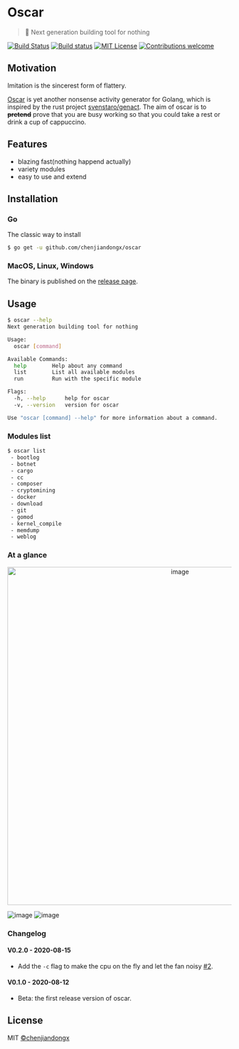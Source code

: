# Oscar

> 🐶 Next generation building tool for nothing

[![Build Status](https://travis-ci.org/chenjiandongx/oscar.svg?branch=master)](https://travis-ci.org/chenjiandongx/oscar) [![Build status](https://ci.appveyor.com/api/projects/status/wdh74a2qce47j9tx/branch/master?svg=true)](https://ci.appveyor.com/project/chenjiandongx/oscar/branch/master) [![MIT License](https://img.shields.io/badge/License-MIT-brightgreen.svg)](https://opensource.org/licenses/MIT) [![Contributions welcome](https://img.shields.io/badge/contributions-welcome-brightgreen.svg?style=flat)](https://github.com/chenjiandongx/oscar)



## Motivation

Imitation is the sincerest form of flattery.

[Oscar](https://github.com/chenjiandongx/oscar) is yet another nonsense activity generator for Golang, which is inspired by the rust project [svenstaro/genact](https://github.com/svenstaro/genact). The aim of oscar is to ~~**pretend**~~ prove that you are busy working so that you could take a rest or drink a cup of cappuccino.


## Features

* blazing fast(nothing happend actually)
* variety modules
* easy to use and extend


## Installation

### Go

The classic way to install

```bash
$ go get -u github.com/chenjiandongx/oscar
```

### MacOS, Linux, Windows

The binary is published on the [release page](https://github.com/chenjiandongx/oscar/releases).


## Usage

```bash
$ oscar --help
Next generation building tool for nothing

Usage:
  oscar [command]

Available Commands:
  help        Help about any command
  list        List all available modules
  run         Run with the specific module

Flags:
  -h, --help      help for oscar
  -v, --version   version for oscar

Use "oscar [command] --help" for more information about a command.
```

### Modules list

```bash
$ oscar list
 - bootlog
 - botnet
 - cargo
 - cc
 - composer
 - cryptomining
 - docker
 - download
 - git
 - gomod
 - kernel_compile
 - memdump
 - weblog
```

### At a glance

<p align="center">
    <img src="https://user-images.githubusercontent.com/19553554/89953121-11652080-dc61-11ea-987c-9c2b89bf21ad.gif" alt="image" width=760 />
</p>

![image](https://user-images.githubusercontent.com/19553554/89951631-589de200-dc5e-11ea-869d-635022a5382d.png)
![image](https://user-images.githubusercontent.com/19553554/89951646-5fc4f000-dc5e-11ea-8229-b38bc2bb10f8.png)


### Changelog

#### V0.2.0 - 2020-08-15

* Add the `-c` flag to make the cpu on the fly and let the fan noisy [#2](https://github.com/chenjiandongx/oscar/issues/2).

#### V0.1.0 - 2020-08-12

* Beta: the first release version of oscar.


## License

MIT [©chenjiandongx](https://github.com/chenjiandongx)
